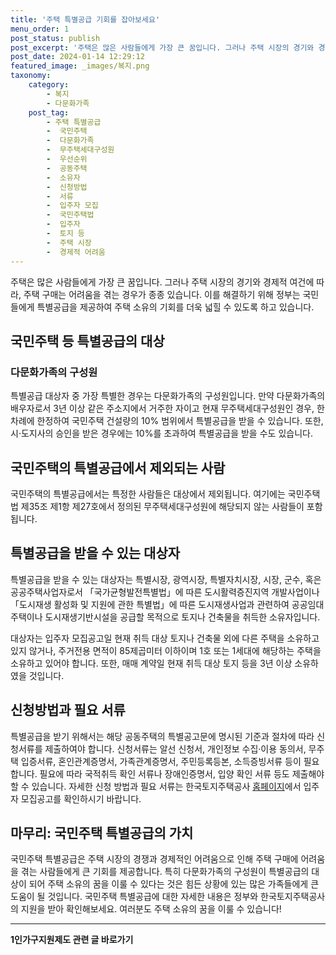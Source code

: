 ```yaml
---
title: '주택 특별공급 기회를 잡아보세요'
menu_order: 1
post_status: publish
post_excerpt: '주택은 많은 사람들에게 가장 큰 꿈입니다. 그러나 주택 시장의 경기와 경제적 여건에 따라, 주택 구매는 어려움을 겪는 경우가 종종 있습니다. 이를 해결하기 위해 정부는 국민들에게 특별공급을 제공하여 주택 소유의 기회를 더욱 넓힐 수 있도록 하고 있습니다.'
post_date: 2024-01-14 12:29:12
featured_image: _images/복지.png
taxonomy:
    category:
        - 복지
        - 다문화가족
    post_tag:
        - 주택 특별공급
        -  국민주택
        -  다문화가족
        -  무주택세대구성원
        -  우선순위
        -  공동주택
        -  소유자
        -  신청방법
        -  서류
        -  입주자 모집
        -  국민주택법
        -  입주자
        -  토지 등
        -  주택 시장
        -  경제적 어려움
---
```



주택은 많은 사람들에게 가장 큰 꿈입니다. 그러나 주택 시장의 경기와 경제적 여건에 따라, 주택 구매는 어려움을 겪는 경우가 종종 있습니다. 이를 해결하기 위해 정부는 국민들에게 특별공급을 제공하여 주택 소유의 기회를 더욱 넓힐 수 있도록 하고 있습니다.

## 국민주택 등 특별공급의 대상

### 다문화가족의 구성원

특별공급 대상자 중 가장 특별한 경우는 다문화가족의 구성원입니다. 만약 다문화가족의 배우자로서 3년 이상 같은 주소지에서 거주한 자이고 현재 무주택세대구성원인 경우, 한 차례에 한정하여 국민주택 건설량의 10% 범위에서 특별공급을 받을 수 있습니다. 또한, 시·도지사의 승인을 받은 경우에는 10%를 초과하여 특별공급을 받을 수도 있습니다.

## 국민주택의 특별공급에서 제외되는 사람

국민주택의 특별공급에서는 특정한 사람들은 대상에서 제외됩니다. 여기에는 국민주택법 제35조 제1항 제27호에서 정의된 무주택세대구성원에 해당되지 않는 사람들이 포함됩니다.

## 특별공급을 받을 수 있는 대상자

특별공급을 받을 수 있는 대상자는 특별시장, 광역시장, 특별자치시장, 시장, 군수, 혹은 공공주택사업자로서 「국가균형발전특별법」에 따른 도시활력증진지역 개발사업이나 「도시재생 활성화 및 지원에 관한 특별법」에 따른 도시재생사업과 관련하여 공공임대주택이나 도시재생기반시설을 공급할 목적으로 토지나 건축물을 취득한 소유자입니다.

대상자는 입주자 모집공고일 현재 취득 대상 토지나 건축물 외에 다른 주택을 소유하고 있지 않거나, 주거전용 면적이 85제곱미터 이하이며 1호 또는 1세대에 해당하는 주택을 소유하고 있어야 합니다. 또한, 매매 계약일 현재 취득 대상 토지 등을 3년 이상 소유하였을 것입니다.

## 신청방법과 필요 서류

특별공급을 받기 위해서는 해당 공동주택의 특별공고문에 명시된 기준과 절차에 따라 신청서류를 제출하여야 합니다. 신청서류는 알선 신청서, 개인정보 수집·이용 동의서, 무주택 입증서류, 혼인관계증명서, 가족관계증명서, 주민등록등본, 소득증빙서류 등이 필요합니다. 필요에 따라 국적취득 확인 서류나 장애인증명서, 입양 확인 서류 등도 제출해야 할 수 있습니다. 자세한 신청 방법과 필요 서류는 한국토지주택공사 [홈페이지](http://www.lh.or.kr/)에서 입주자 모집공고를 확인하시기 바랍니다.

## 마무리: 국민주택 특별공급의 가치

국민주택 특별공급은 주택 시장의 경쟁과 경제적인 어려움으로 인해 주택 구매에 어려움을 겪는 사람들에게 큰 기회를 제공합니다. 특히 다문화가족의 구성원이 특별공급의 대상이 되어 주택 소유의 꿈을 이룰 수 있다는 것은 힘든 상황에 있는 많은 가족들에게 큰 도움이 될 것입니다. 국민주택 특별공급에 대한 자세한 내용은 정부와 한국토지주택공사의 지원을 받아 확인해보세요. 여러분도 주택 소유의 꿈을 이룰 수 있습니다!
<!-- wp:separator -->
<hr class="wp-block-separator has-alpha-channel-opacity"/>
<!-- /wp:separator -->

<!-- wp:group {"backgroundColor":"base","layout":{"type":"constrained"}} -->
<div class="wp-block-group has-base-background-color has-background"><!-- wp:paragraph {"align":"center","fontSize":"medium"} -->
<p class="has-text-align-center has-large-font-size"><strong>1인가구지원제도 관련 글 바로가기</strong></p>
<!-- /wp:paragraph -->


<!-- wp:latest-posts
{"categories":[{"id":14321,"count":19,"description":"","link":"https://uknowlaw.com/category/1%ec%9d%b8%ea%b0%80%ea%b5%ac%ec%a7%80%ec%9b%90%ec%a0%9c%eb%8f%84/","name":"1인가구지원제도","slug":"1인가구지원제도","taxonomy":"category","parent":0,"meta":[],"_links":{"self":[{"href":"https://uknowlaw.com/wp-json/wp/v2/categories/14321"}],"collection":[{"href":"https://uknowlaw.com/wp-json/wp/v2/categories"}],"about":[{"href":"https://uknowlaw.com/wp-json/wp/v2/taxonomies/category"}],"wp:post_type":[{"href":"https://uknowlaw.com/wp-json/wp/v2/posts?categories=14321"}],"curies":[{"name":"wp","href":"https://api.w.org/{rel}","templated":true}]}}],"postsToShow":100,"excerptLength":28,"postLayout":"grid","columns":2,"featuredImageAlign":"left","featuredImageSizeSlug":"large","fontSize":"small"} /--></div>
<!-- /wp:group -->